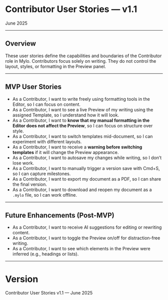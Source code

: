 # Contributor User Stories — v1.1

June 2025

---

## Overview

These user stories define the capabilities and boundaries of the Contributor role in Mylo. Contributors focus solely on writing. They do not control the layout, styles, or formatting in the Preview panel.

---

## MVP User Stories

- As a Contributor, I want to write freely using formatting tools in the Editor, so I can focus on content.
- As a Contributor, I want to see a live Preview of my writing using the assigned Template, so I understand how it will look.
- As a Contributor, I want to **know that my manual formatting in the Editor does not affect the Preview**, so I can focus on structure over style.
- As a Contributor, I want to switch templates mid-document, so I can experiment with different layouts.
- As a Contributor, I want to receive a **warning before switching templates** if it will change the Preview appearance.
- As a Contributor, I want to autosave my changes while writing, so I don’t lose work.
- As a Contributor, I want to manually trigger a version save with Cmd+S, so I can capture milestones.
- As a Contributor, I want to export my document as a PDF, so I can share the final version.
- As a Contributor, I want to download and reopen my document as a `.mylo` file, so I can work offline.

---

## Future Enhancements (Post-MVP)

- As a Contributor, I want to receive AI suggestions for editing or rewriting content.
- As a Contributor, I want to toggle the Preview on/off for distraction-free writing.
- As a Contributor, I want to see which elements in the Preview were inferred (e.g., headings or lists).

---

# Version

Contributor User Stories v1.1 — June 2025
